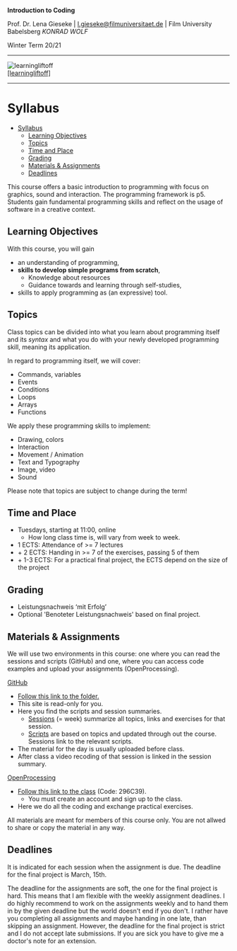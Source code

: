 **Introduction to Coding** 

Prof. Dr. Lena Gieseke | l.gieseke@filmuniversitaet.de | Film University Babelsberg *KONRAD WOLF*

Winter Term 20/21

---

![learningliftoff](https://www.learningliftoff.com/wp-content/uploads/2014/09/Prog.png)  
[[learningliftoff]](https://www.learningliftoff.com/wp-content/uploads/2014/09/Prog.png)  

---

# Syllabus

* [Syllabus](#syllabus)
    * [Learning Objectives](#learning-objectives)
    * [Topics](#topics)
    * [Time and Place](#time-and-place)
    * [Grading](#grading)
    * [Materials & Assignments](#materials--assignments)
    * [Deadlines](#deadlines)

This course offers a basic introduction to programming with focus on graphics, sound and interaction. The programming framework is p5. Students gain fundamental programming skills and reflect on the usage of software in a creative context.

## Learning Objectives

With this course, you will gain

* an understanding of programming,
* **skills to develop simple programs from scratch**,
    * Knowledge about resources
    * Guidance towards and learning through self-studies,
* skills to apply programming as (an expressive) tool.

## Topics

Class topics can be divided into what you learn about programming itself and its *syntax* and what you do with your newly developed programming skill, meaning its application.

In regard to programming itself, we will cover:

* Commands, variables
* Events
* Conditions
* Loops
* Arrays
* Functions

We apply these programming skills to implement:

* Drawing, colors
* Interaction
* Movement / Animation
* Text and Typography
* Image, video
* Sound
  

Please note that topics are subject to change during the term!


## Time and Place

* Tuesdays, starting at 11:00, online
    * How long class time is, will vary from week to week.
* 1 ECTS: Attendance of >= 7 lectures
* \+ 2 ECTS: Handing in >= 7 of the exercises, passing 5 of them
* \+ 1-3 ECTS: For a practical final project, the ECTS depend on the size of the project

## Grading

* Leistungsnachweis ‘mit Erfolg’
* Optional 'Benoteter Leistungsnachweis' based on final project.


## Materials & Assignments

We will use two environments in this course: one where you can read the sessions and scripts (GitHub) and one, where you can access code examples and upload your assignments (OpenProcessing).

[GitHub](https://github.com/ctechfilmuniversity/lecture_introduction_to_coding)

* [Follow this link to the folder.](https://github.com/ctechfilmuniversity/lecture_introduction_to_coding)
* This site is read-only for you.
* Here you find the scripts and session summaries.
    * [Sessions](01_sessions) (= week) summarize all topics, links and exercises for that session.
    * [Scripts](02_scripts) are based on topics and updated through out the course. Sessions link to the relevant scripts.
* The material for the day is usually uploaded before class.
* After class a video recoding of that session is linked in the session summary.

[OpenProcessing](https://www.openprocessing.org/)

* [Follow this link to the class](https://www.openprocessing.org/class/64768) (Code: 296C39).
    * You must create an account and sign up to the class.
* Here we do all the coding and exchange practical exercises.

All materials are meant for members of this course only. You are not allwed to share or copy the material in any way.

## Deadlines

It is indicated for each session when the assignment is due. The deadline for the final project is March, 15th.

The deadline for the assignments are soft, the one for the final project is hard. This means that I am flexible with the weekly assignment deadlines. I do highly recommend to work on the assignments weekly and to hand them in by the given deadline but the world doesn't end if you don't. I rather have you completing all assignments and maybe handing in one late, than skipping an assignment. However, the deadline for the final project is strict and I do not accept late submissions. If you are sick you have to give me a doctor's note for an extension.


